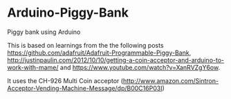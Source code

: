 Arduino-Piggy-Bank
==================

Piggy bank using Arduino

This is based on learnings from the the following posts https://github.com/adafruit/Adafruit-Programmable-Piggy-Bank, http://justinpaulin.com/2012/10/10/getting-a-coin-acceptor-and-arduino-to-work-with-mame/ and https://www.youtube.com/watch?v=XanRVZgY6ow.

It uses the CH-926 Multi Coin acceptor (http://www.amazon.com/Sintron-Acceptor-Vending-Machine-Message/dp/B00C16P03I)

